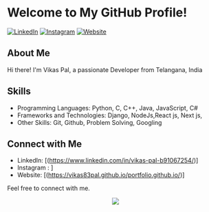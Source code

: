 # Welcome to My GitHub Profile!

[![LinkedIn](https://img.shields.io/badge/LinkedIn-Connect-blue?style=flat-square&logo=linkedin)](https://www.linkedin.com/in/vikas-pal-b91067254/)
[![Instagram](https://img.shields.io/badge/Instagram-E4405F?style=flat-square&logo=instagram&logoColor=white)](https://www.instagram.com/mr.maddy.786/)
[![Website](https://img.shields.io/badge/Website-Visit-green?style=flat-square&logo=wordpress)](https://vikas83pal.github.io/portfolio.github.io/)

## About Me

Hi there! I'm Vikas Pal, a passionate Developer from Telangana, India

## Skills

- Programming Languages: Python, C, C++, Java, JavaScript, C#
- Frameworks and Technologies: Django, NodeJs,React js, Next js,
- Other Skills: Git, Github, Problem Solving, Googling

## Connect with Me

- LinkedIn: [(https://www.linkedin.com/in/vikas-pal-b91067254/)]
- Instagram : [](https://www.instagram.com/mr.maddy.786/)]
- Website: [(https://vikas83pal.github.io/portfolio.github.io/)]

Feel free to connect with me. 

<div align="center">
<img src="https://komarev.com/ghpvc/?username=vikas83pal&&style=flat-square" align="center" />
</div>  
  
